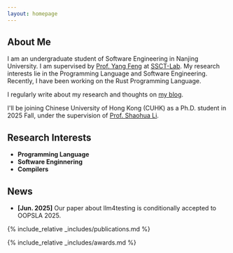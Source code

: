 ```yaml
---
layout: homepage
---
```


## About Me

I am an undergraduate student of Software Engineering in Nanjing University. I am supervised by [Prof. Yang Feng](https://fengyang-nju.github.io/) at [SSCT-Lab](https://github.com/SSCT-Lab). My research interests lie in the Programming Language and Software Engineering. Recently, I have been working on the Rust Programming Language.

I regularly write about my research and thoughts on [my blog](/blog/). 

I'll be joining Chinese University of Hong Kong (CUHK) as a Ph.D. student in 2025 Fall, under the supervision of [Prof. Shaohua Li](https://shao-hua-li.github.io/).

## Research Interests

- **Programming Language**
- **Software Enginnering**
- **Compilers**

## News

- **[Jun. 2025]** Our paper about llm4testing is conditionally accepted to OOPSLA 2025.
<!-- - **[Feb. 2020]** We will host the ACM Multimedia Asia 2020 conference in Singapore!
- **[Sept. 2019]** Our paper about few-shot learning is accepted to NeurIPS 2019.
- **[Mar. 2019]** Our paper about few-shot learning is accepted to CVPR 2019. -->

{% include_relative _includes/publications.md %}

<!-- {% include_relative _includes/services.md %} -->

{% include_relative _includes/awards.md %}
